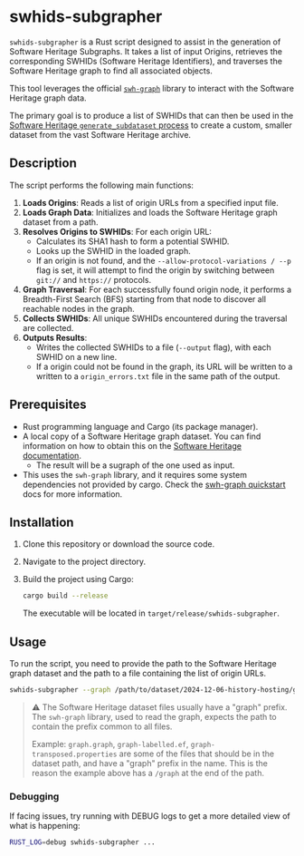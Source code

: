# swhids-subgrapher

`swhids-subgrapher` is a Rust script designed to assist in the generation of Software Heritage Subgraphs.
It takes a list of input Origins, retrieves the corresponding SWHIDs (Software Heritage Identifiers), and traverses the Software Heritage graph to find all associated objects.

This tool leverages the official [`swh-graph`](https://crates.io/crates/swh-graph) library to interact with the Software Heritage graph data.

The primary goal is to produce a list of SWHIDs that can then be used in the [Software Heritage `generate_subdataset` process](https://docs.softwareheritage.org/devel/swh-export/generate_subdataset.html) to create a custom, smaller dataset from the vast Software Heritage archive.

## Description

The script performs the following main functions:

1. **Loads Origins**: Reads a list of origin URLs from a specified input file.
2. **Loads Graph Data**: Initializes and loads the Software Heritage graph dataset from a path.
3. **Resolves Origins to SWHIDs**: For each origin URL:
    * Calculates its SHA1 hash to form a potential SWHID.
    * Looks up the SWHID in the loaded graph.
    * If an origin is not found, and the `--allow-protocol-variations / --p` flag is set, it will attempt to find the origin by switching between `git://` and `https://` protocols.
4. **Graph Traversal**: For each successfully found origin node, it performs a Breadth-First Search (BFS) starting from that node to discover all reachable nodes in the graph.
5. **Collects SWHIDs**: All unique SWHIDs encountered during the traversal are collected.
6. **Outputs Results**:
    * Writes the collected SWHIDs to a file (`--output` flag), with each SWHID on a new line.
    * If a origin could not be found in the graph, its URL will be written to a  written to a `origin_errors.txt` file in the same path of the output.

## Prerequisites

* Rust programming language and Cargo (its package manager).
* A local copy of a Software Heritage graph dataset. You can find information on how to obtain this on the [Software Heritage documentation](https://docs.softwareheritage.org/devel/swh-export/graph/dataset.html#).
  * The result will be a sugraph of the one used as input.
* This uses the `swh-graph` library, and it requires some system dependencies not provided by cargo. Check the [swh-graph quickstart](https://docs.softwareheritage.org/devel/swh-graph/quickstart.html) docs for more information.

## Installation

1. Clone this repository or download the source code.
2. Navigate to the project directory.
3. Build the project using Cargo:

    ```bash
    cargo build --release
    ```

    The executable will be located in `target/release/swhids-subgrapher`.

## Usage

To run the script, you need to provide the path to the Software Heritage graph dataset and the path to a file containing the list of origin URLs.

```bash
swhids-subgrapher --graph /path/to/dataset/2024-12-06-history-hosting/graph -t --origins origins.txt --output results
```

> ⚠️ The Software Heritage dataset files usually have a "graph" prefix.
> The `swh-graph` library, used to read the graph, expects the path to contain the prefix common to all files.
>
> Example: `graph.graph`, `graph-labelled.ef`, `graph-transposed.properties` are some of the files that should be in the dataset path, and have a "graph" prefix in the name.
> This is the reason the example above has a `/graph` at the end of the path.

### Debugging

If facing issues, try running with DEBUG logs to get a more detailed view of what is happening:

```bash
RUST_LOG=debug swhids-subgrapher ...
```
